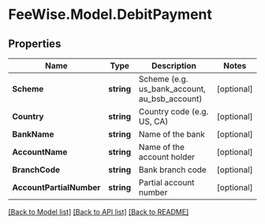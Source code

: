 # FeeWise.Model.DebitPayment

## Properties

Name | Type | Description | Notes
------------ | ------------- | ------------- | -------------
**Scheme** | **string** | Scheme (e.g. us_bank_account, au_bsb_account) | [optional] 
**Country** | **string** | Country code (e.g. US, CA) | [optional] 
**BankName** | **string** | Name of the bank | [optional] 
**AccountName** | **string** | Name of the account holder | [optional] 
**BranchCode** | **string** | Bank branch code | [optional] 
**AccountPartialNumber** | **string** | Partial account number | [optional] 

[[Back to Model list]](../README.md#documentation-for-models) [[Back to API list]](../README.md#documentation-for-api-endpoints) [[Back to README]](../README.md)

